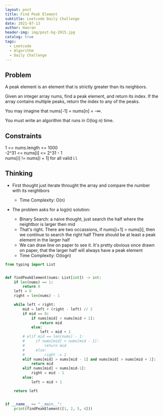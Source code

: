 ```yaml
---
layout: post
title: Find Peak Element
subtitle: Leetcode Daily Challenge
date: 2021-07-13
author: Haoran
header-img: img/post-bg-2015.jpg
catalog: true
tags: 
  - Leetcode
  - Algorithm
  - Daily Challenge
---
```



## Problem
A peak element is an element that is strictly greater than its neighbors.

Given an integer array nums, find a peak element, and return its index. If the array contains multiple peaks, return the index to any of the peaks.

You may imagine that nums[-1] = nums[n] = -∞.

You must write an algorithm that runs in O(log n) time.



## Constraints
1 <= nums.length <= 1000\
-2^31 <= nums[i] <= 2^31 - 1\
nums[i] != nums[i + 1] for all valid i.\

## Thinking
* First thought just iterate throught the array and compare the number with its neightbors
    * Time Complexity: O(n)

* The problem asks for a log(n) solution:
    * Binary Search: a naive thought, just search the half where the neightbor is larger then mid
    * That's right. There are two occassions, if nums[i+1] > nums[i], then we continue to search the right half
      There should be at least a peak element in the larger half
    * We can draw line on paper to see it. It's pretty obvious once drawn on paper, that the larger half will always have a peak element
    * Time Complexity: O(logn)

```python
from typing import List


def findPeakElement(nums: List[int]) -> int:
    if len(nums) == 1:
        return 0
    left = 0
    right = len(nums) - 1

    while left < right:
        mid = left + (right - left) // 2
        if mid == 0:
            if nums[mid] > nums[mid + 1]:
                return mid
            else:
                left = mid + 1
        # elif mid == len(nums) - 1:
        #     if nums[mid] > nums[mid - 1]:
        #         return mid
        #     else:
        #         right -= 1
        elif nums[mid] > nums[mid - 1] and nums[mid] > nums[mid + 1]:
            return mid
        elif nums[mid] < nums[mid-1]:
            right = mid - 1
        else:
            left = mid + 1

    return left


if __name__ == "__main__":
    print(findPeakElement([1, 2, 5, 4]))
```